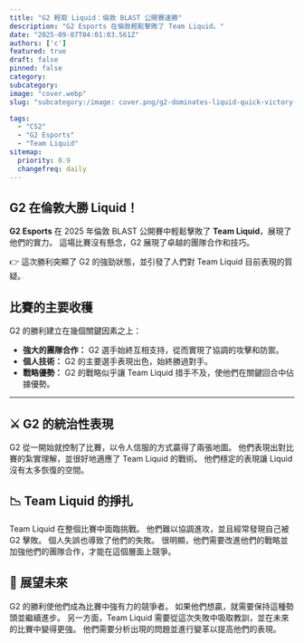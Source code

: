 ```yaml
---
title: "G2 輕取 Liquid：倫敦 BLAST 公開賽速勝"
description: "G2 Esports 在倫敦輕鬆擊敗了 Team Liquid。"
date: "2025-09-07T04:01:03.561Z"
authors: ['c']
featured: true
draft: false
pinned: false
category:
subcategory:
image: "cover.webp"
slug: "subcategory:/image: cover.png/g2-dominates-liquid-quick-victory-at-blast-open-london"

tags:
  - "CS2"
  - "G2 Esports"
  - "Team Liquid"
sitemap:
  priority: 0.9
  changefreq: daily
---
```


## **G2 在倫敦大勝 Liquid！**

**G2 Esports** 在 2025 年倫敦 BLAST 公開賽中輕鬆擊敗了 **Team Liquid**，展現了他們的實力。 這場比賽沒有懸念，G2 展現了卓越的團隊合作和技巧。

👉 這次勝利突顯了 G2 的強勁狀態，並引發了人們對 Team Liquid 目前表現的質疑。

## 比賽的主要收穫

G2 的勝利建立在幾個關鍵因素之上：

*   **強大的團隊合作：** G2 選手始終互相支持，從而實現了協調的攻擊和防禦。
*   **個人技術：** G2 的主要選手表現出色，始終勝過對手。
*   **戰略優勢：** G2 的戰略似乎讓 Team Liquid 措手不及，使他們在關鍵回合中佔據優勢。

---

## ⚔️ G2 的統治性表現

G2 從一開始就控制了比賽，以令人信服的方式贏得了兩張地圖。 他們表現出對比賽的紮實理解，並很好地適應了 Team Liquid 的戰術。 他們穩定的表現讓 Liquid 沒有太多恢復的空間。

## 📉 Team Liquid 的掙扎

Team Liquid 在整個比賽中面臨挑戰。 他們難以協調進攻，並且經常發現自己被 G2 擊敗。 個人失誤也導致了他們的失敗。 很明顯，他們需要改進他們的戰略並加強他們的團隊合作，才能在這個層面上競爭。

## 🔮 展望未來

G2 的勝利使他們成為比賽中強有力的競爭者。 如果他們想贏，就需要保持這種勢頭並繼續進步。 另一方面，Team Liquid 需要從這次失敗中吸取教訓，並在未來的比賽中變得更強。 他們需要分析出現的問題並進行變革以提高他們的表現。